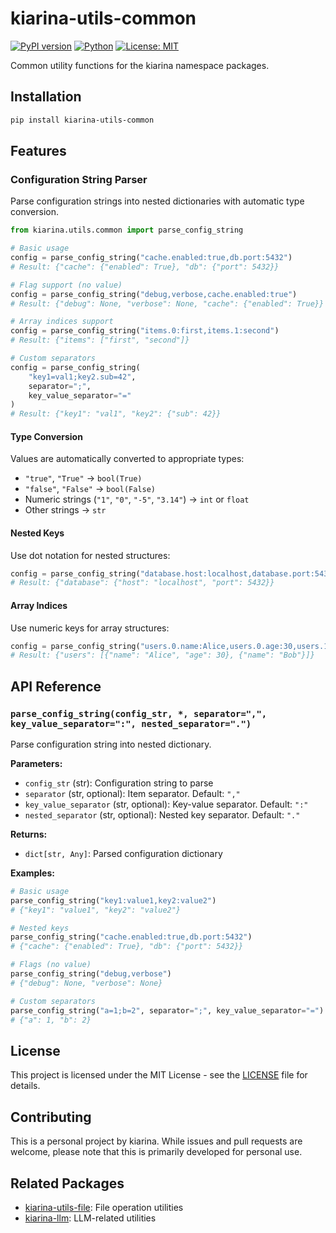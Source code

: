 # kiarina-utils-common

[![PyPI version](https://badge.fury.io/py/kiarina-utils-common.svg)](https://badge.fury.io/py/kiarina-utils-common)
[![Python](https://img.shields.io/pypi/pyversions/kiarina-utils-common.svg)](https://pypi.org/project/kiarina-utils-common/)
[![License: MIT](https://img.shields.io/badge/License-MIT-yellow.svg)](https://opensource.org/licenses/MIT)

Common utility functions for the kiarina namespace packages.

## Installation

```bash
pip install kiarina-utils-common
```

## Features

### Configuration String Parser

Parse configuration strings into nested dictionaries with automatic type conversion.

```python
from kiarina.utils.common import parse_config_string

# Basic usage
config = parse_config_string("cache.enabled:true,db.port:5432")
# Result: {"cache": {"enabled": True}, "db": {"port": 5432}}

# Flag support (no value)
config = parse_config_string("debug,verbose,cache.enabled:true")
# Result: {"debug": None, "verbose": None, "cache": {"enabled": True}}

# Array indices support
config = parse_config_string("items.0:first,items.1:second")
# Result: {"items": ["first", "second"]}

# Custom separators
config = parse_config_string(
    "key1=val1;key2.sub=42", 
    separator=";", 
    key_value_separator="="
)
# Result: {"key1": "val1", "key2": {"sub": 42}}
```

#### Type Conversion

Values are automatically converted to appropriate types:

- `"true"`, `"True"` → `bool(True)`
- `"false"`, `"False"` → `bool(False)`
- Numeric strings (`"1"`, `"0"`, `"-5"`, `"3.14"`) → `int` or `float`
- Other strings → `str`

#### Nested Keys

Use dot notation for nested structures:

```python
config = parse_config_string("database.host:localhost,database.port:5432")
# Result: {"database": {"host": "localhost", "port": 5432}}
```

#### Array Indices

Use numeric keys for array structures:

```python
config = parse_config_string("users.0.name:Alice,users.0.age:30,users.1.name:Bob")
# Result: {"users": [{"name": "Alice", "age": 30}, {"name": "Bob"}]}
```

## API Reference

### `parse_config_string(config_str, *, separator=",", key_value_separator=":", nested_separator=".")`

Parse configuration string into nested dictionary.

**Parameters:**
- `config_str` (str): Configuration string to parse
- `separator` (str, optional): Item separator. Default: `","`
- `key_value_separator` (str, optional): Key-value separator. Default: `":"`
- `nested_separator` (str, optional): Nested key separator. Default: `"."`

**Returns:**
- `dict[str, Any]`: Parsed configuration dictionary

**Examples:**

```python
# Basic usage
parse_config_string("key1:value1,key2:value2")
# {"key1": "value1", "key2": "value2"}

# Nested keys
parse_config_string("cache.enabled:true,db.port:5432")
# {"cache": {"enabled": True}, "db": {"port": 5432}}

# Flags (no value)
parse_config_string("debug,verbose")
# {"debug": None, "verbose": None}

# Custom separators
parse_config_string("a=1;b=2", separator=";", key_value_separator="=")
# {"a": 1, "b": 2}
```

## License

This project is licensed under the MIT License - see the [LICENSE](../../LICENSE) file for details.

## Contributing

This is a personal project by kiarina. While issues and pull requests are welcome, please note that this is primarily developed for personal use.

## Related Packages

- [kiarina-utils-file](../kiarina-utils-file/): File operation utilities
- [kiarina-llm](../kiarina-llm/): LLM-related utilities
